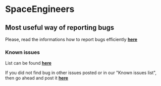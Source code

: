 # SpaceEngineers

## Most useful way of reporting bugs

Please, read the informations how to report bugs efficiently [**here**](https://github.com/MiChAeLoKGB/SpaceEngineers/blob/master/bug_reporting.md)


### Known issues

List can be found [**here**](https://github.com/MiChAeLoKGB/SpaceEngineers/blob/master/known_issues.md)


If you did not find bug in other issues posted or in our "Known issues list", then go ahead and post it [**here**](https://github.com/MiChAeLoKGB/SpaceEngineers/issues)
